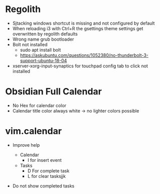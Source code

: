 # Regolith 
- Sjtacking windows shortcut is missing and not configured by default 
- When reloading i3 with Ctrl+R the gsettings theme settings get overwritten by regolith defaults 
- Wrong name grub bootloader
- Bolt not installed 
	- sudo apt install bolt
	- https://askubuntu.com/questions/1052380/no-thunderbolt-3-support-ubuntu-18-04
- xserver-xorg-input-synaptics for touchpad config tab to click not installed 


# Obsidian Full Calendar 
- No Hex for calendar color 
- Calendar title color always white -> no lighter colors possible 

# vim.calendar
- Improve help 
	- Calendar
		- I for insert event 
	- Tasks 
		- D For complete task 
		- L for clear tasksjjk
		
- Do not show completed tasks 